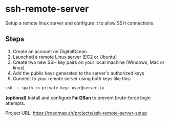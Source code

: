 # ssh-remote-server
Setup a remote linux server and configure it to allow SSH connections.

## Steps
1. Create an account on DigitalOcean 
2. Launched a remote Linux server (EC2 or Ubuntu)
3. Create two new SSH key pairs on your local machine (Windows, Mac or linux)
4. Add the public keys generated to the server's authorized keys
5. Connect to your remote server using both keys like this:

```bash
ssh -i <path-to-private-key> user@server-ip
```
**(optional)** Install and configure **Fail2Ban** to prevent brute-force login attempts.

Project URL: https://roadmap.sh/projects/ssh-remote-server-setup

